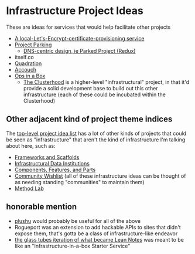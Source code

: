 # Infrastructure Project Ideas

These are ideas for services that would help facilitate other projects

- [A local-Let's-Encrypt-certificate-provisioning service](af61f26f-4813-4473-9550-cc038de75965.md)
- [Project Parking](839f43ab-9033-4bd7-a0a6-291d26415d34.md)
  - [DNS-centric design, ie Parked Project (Redux)](416491ee-4b52-4887-96f0-465f361a36ea.md)
- itself.co
- [Quadration](0d93d812-6739-4142-9e16-d686e6df00ef.md)
- [Accouch](1ae14fdb-5356-456a-a12f-89513f3a50ef.md)
- [Ops in a Box](035d1e22-7dca-4901-aa4a-1624e7a6a15c.md)
  - [The Clusterhood](9664b592-59ed-4ac5-bf15-9b67f67af111.md) is a higher-level "infrastructural" project, in that it'd provide a solid development base to build out this other infrastructure (each of these could be incubated within the Clusterhood)

## Other adjacent kind of project theme indices

The [top-level project idea list](8509d6ba-3cdd-418a-82ea-94cc044b6aef.md) has a lot of other kinds of projects that could be seen as "infrastructure" that aren't the kind of infrastructure I'm talking about here, such as:

- [Frameworks and Scaffolds](d78bdabf-6401-489e-a284-51c500826748.md)
- [Infrastructural Data Institutions](fa8952af-648f-4d3d-a1a7-39b052123911.md)
- [Components, Features, and Parts](cc2836d4-ad3f-4f0a-8974-981f8cc69b36.md)
- [Community Wishlist](cbf8b20c-fd72-4c42-a543-952e046c893b.md) (all of these infrastructure ideas can be thought of as needing standing "communities" to maintain them)
- [Method Lab](9a2890e2-a0fa-4484-9c1e-3c7c7ec4f28a.md)

## honorable mention

- [plushu](10cfcf6f-df6f-4f83-9f17-6a43a43c15e6.md) would probably be useful for all of the above
- Rogueport was an extension to add hackable APIs to sites that didn't expose them, that's gotta be a class of infrastructure-like endeavor
- [the glass tubes iteration of what became Lean Notes](0350c64c-4975-42fc-91ca-92007cd9bcaa.md) was meant to be like an "Infrastructure-in-a-box Starter Service"
